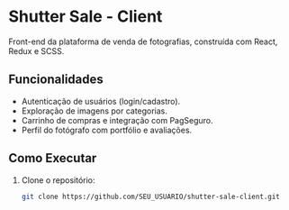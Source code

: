 # Shutter Sale - Client

Front-end da plataforma de venda de fotografias, construída com React, Redux e SCSS.

## Funcionalidades
- Autenticação de usuários (login/cadastro).
- Exploração de imagens por categorias.
- Carrinho de compras e integração com PagSeguro.
- Perfil do fotógrafo com portfólio e avaliações.

## Como Executar
1. Clone o repositório:
   ```bash
   git clone https://github.com/SEU_USUARIO/shutter-sale-client.git